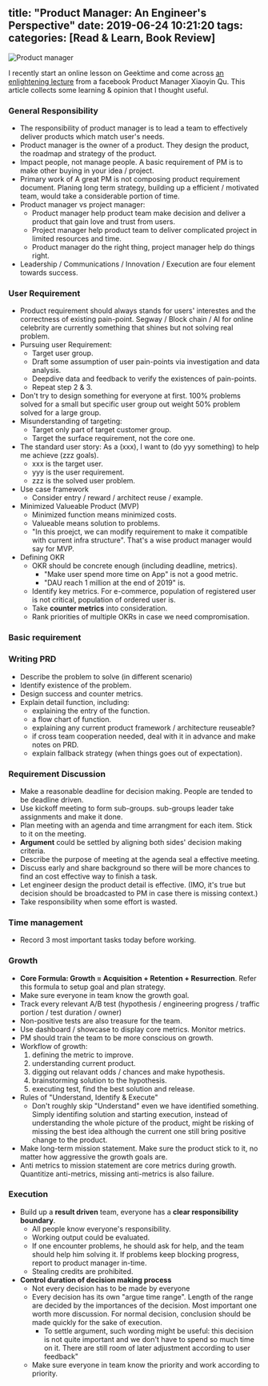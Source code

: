 title: "Product Manager: An Engineer's Perspective"
date: 2019-06-24 10:21:20
tags:
categories: [Read & Learn, Book Review]
---

![Product manager](https://wenzhong-1259152588.cos.ap-beijing.myqcloud.com/img/blog/product-team.png)

I recently start an online lesson on Geektime and come across [an enlightening lecture](https://time.geekbang.org/column/article/0?cid=80) from a facebook Product Manager Xiaoyin Qu. This article collects some learning & opinion that I thought useful.

<!-- more -->

### General Responsibility 
* The responsibility of product manager is to lead a team to effectively deliver products which match user's needs.
* Product manager is the owner of a product. They design the product, the roadmap and strategy of the product.
* Impact people, not manage people. A basic requirement of PM is to make other buying in your idea / project.
* Primary work of A great PM is not composing product requirement document. Planing long term strategy, building up a efficient / motivated team, would take a considerable portion of time.
* Product manager vs project manager: 
  * Product manager help product team make decision and deliver a product that gain love and trust from users. 
  * Project manager help product team to deliver complicated project in limited resources and time. 
  * Product manager do the right thing, project manager help do things right.
* Leadership / Communications / Innovation / Execution are four element towards success.

### User Requirement
* Product requirement should always stands for users' interestes and the correctness of existing pain-point. Segway / Block chain / AI for online celebrity are currently something that shines but not solving real problem.
* Pursuing user Requirement:
  * Target user group.
  * Draft some assumption of user pain-points via investigation and data analysis.
  * Deepdive data and feedback to verify the existences of pain-points.
  * Repeat step 2 & 3.
* Don't try to design something for everyone at first. 100% problems solved for a small but specific user group out weight 50% problem solved for a large group.
* Misunderstanding of targeting:
  * Target only part of target customer group.
  * Target the surface requirement, not the core one.
* The standard user story: As a (xxx), I want to (do yyy something) to help me achieve (zzz goals).
  * xxx is the target user.
  * yyy is the user requirement.
  * zzz is the solved user problem.
* Use case framework
  * Consider entry / reward / architect reuse / example.
* Minimized Valueable Product (MVP)
  * Minimized function means minimized costs.
  * Valueable means solution to problems.
  * "In this proejct, we can modify requirement to make it compatible with current infra structure". That's a wise product manager would say for MVP.
* Defining OKR
  * OKR should be concrete enough (including deadline, metrics). 
    * "Make user spend more time on App" is not a good metric. 
    * "DAU reach 1 million at the end of 2019" is.
  * Identify key metrics. For e-commerce, population of registered user is not critical, population of ordered user is.
  * Take **counter metrics** into consideration.
  * Rank priorities of multiple OKRs in case we need compromisation.

### Basic requirement

### Writing PRD
* Describe the problem to solve (in different scenario)
* Identify existence of the problem.
* Design success and counter metrics.
* Explain detail function, including:
  * explaining the entry of the function.
  * a flow chart of function.
  * explaining any current product framework / architecture reuseable?
  * if cross team cooperation needed, deal with it in advance and make notes on PRD.
  * explain fallback strategy (when things goes out of expectation).


### Requirement Discussion
* Make a reasonable deadline for decision making. People are tended to be deadline driven.
* Use kickoff meeting to form sub-groups. sub-groups leader take assignments and make it done.
* Plan meeting with an agenda and time arrangment for each item. Stick to it on the meeting.
* **Argument** could be settled by aligning both sides' decision making criteria.
* Describe the purpose of meeting at the agenda seal a effective meeting.
* Discuss early and share background so there will be more chances to find an cost effective way to finish a task.
* Let engineer design the product detail is effective. (IMO, it's true but decision should be broadcasted to PM in case there is missing context.)
* Take responsibility when some effort is wasted.

### Time management
* Record 3 most important tasks today before working.

### Growth
* **Core Formula: Growth = Acquisition + Retention + Resurrection**. Refer this formula to setup goal and plan strategy. 
* Make sure everyone in team know the growth goal.
* Track every relevant A/B test (hypothesis / engineering progress / traffic portion / test duration / owner)
* Non-positive tests are also treasure for the team.
* Use dashboard / showcase to display core metrics. Monitor metrics.
* PM should train the team to be more conscious on growth.
* Workflow of growth:
  1. defining the metric to improve.
  2. understanding current product.
  3. digging out relavant odds / chances and make hypothesis.
  4. brainstorming solution to the hypothesis.
  5. executing test, find the best solution and release.
* Rules of "Understand, Identify & Execute"
  * Don't roughly skip "Understand" even we have identified something. Simply identifing solution and starting execution, instead of understanding the whole picture of the product, might be risking of missing the best idea although the current one still bring positive change to the product.
* Make long-term mission statement. Make sure the product stick to it, no matter how aggressive the growth goals are.
* Anti metrics to mission statement are core metrics during growth. Quantitize anti-metrics, missing anti-metrics is also failure. 

### Execution
* Build up a **result driven** team, everyone has a **clear responsibility boundary**.
  * All people know everyone's responsibility.
  * Working output could be evaluated.
  * If one encounter problems, he should ask for help, and the team should help him solving it. If problems keep blocking progress, report to product manager in-time.
  * Stealing credits are prohibited.
* **Control duration of decision making process**
  * Not every decision has to be made by everyone
  * Every decision has its own "argue time range". Length of the range are decided by the importances of the decision. Most important one worth more discussion. For normal decision, conclusion should be made quickly for the sake of execution. 
    * To settle argument, such wording might be useful: this decision is not quite important and we don't have to spend so much time on it. There are still room of later adjustment according to user feedback"
  * Make sure everyone in team know the priority and work according to priority.
